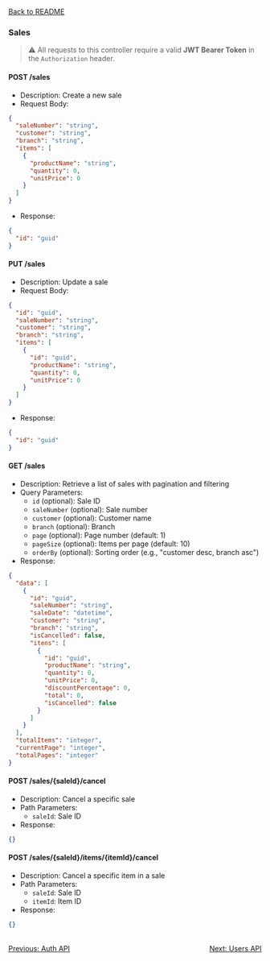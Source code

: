[Back to README](../README.md)

### Sales

> ⚠️ All requests to this controller require a valid **JWT Bearer Token** in the `Authorization` header.

#### POST /sales

- Description: Create a new sale
- Request Body:

```json
{
  "saleNumber": "string",
  "customer": "string",
  "branch": "string",
  "items": [
    {
      "productName": "string",
      "quantity": 0,
      "unitPrice": 0
    }
  ]
}
```

- Response:

```json
{
  "id": "guid"
}
```

#### PUT /sales

- Description: Update a sale
- Request Body:

```json
{
  "id": "guid",
  "saleNumber": "string",
  "customer": "string",
  "branch": "string",
  "items": [
    {
      "id": "guid",
      "productName": "string",
      "quantity": 0,
      "unitPrice": 0
    }
  ]
}
```

- Response:

```json
{
  "id": "guid"
}
```

#### GET /sales

- Description: Retrieve a list of sales with pagination and filtering
- Query Parameters:
  - `id` (optional): Sale ID
  - `saleNumber` (optional): Sale number
  - `customer` (optional): Customer name
  - `branch` (optional): Branch
  - `page` (optional): Page number (default: 1)
  - `pageSize` (optional): Items per page (default: 10)
  - `orderBy` (optional): Sorting order (e.g., "customer desc, branch asc")
- Response:

```json
{
  "data": [
    {
      "id": "guid",
      "saleNumber": "string",
      "saleDate": "datetime",
      "customer": "string",
      "branch": "string",
      "isCancelled": false,
      "itens": [
        {
          "id": "guid",
          "productName": "string",
          "quantity": 0,
          "unitPrice": 0,
          "discountPercentage": 0,
          "total": 0,
          "isCancelled": false
        }
      ]
    }
  ],
  "totalItems": "integer",
  "currentPage": "integer",
  "totalPages": "integer"
}
```

#### POST /sales/{saleId}/cancel

- Description: Cancel a specific sale
- Path Parameters:
  - `saleId`: Sale ID
- Response:

```json
{}
```

#### POST /sales/{saleId}/items/{itemId}/cancel

- Description: Cancel a specific item in a sale
- Path Parameters:
  - `saleId`: Sale ID
  - `itemId`: Item ID
- Response:

```json
{}
```

<br/>
<div style="display: flex; justify-content: space-between;">
  <a href="./auth-api.md">Previous: Auth API</a>
  <a href="./users-api.md">Next: Users API</a>
</div>
